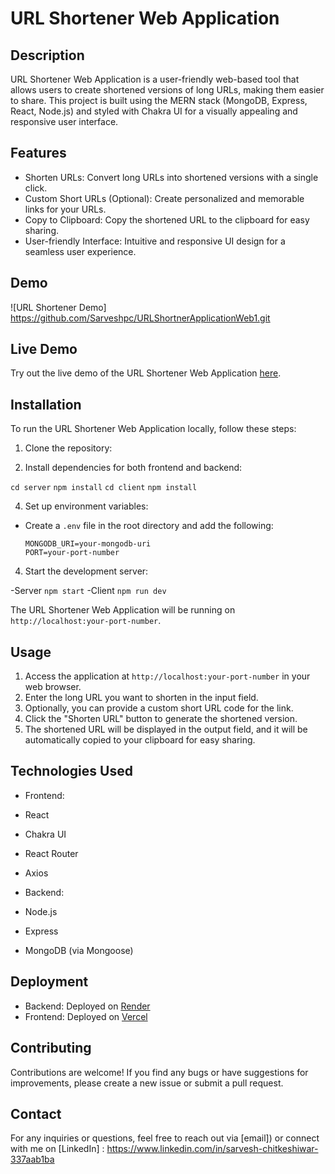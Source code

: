 
# URL Shortener Web Application

## Description
URL Shortener Web Application is a user-friendly web-based tool that allows users to create shortened versions of long URLs, making them easier to share. This project is built using the MERN stack (MongoDB, Express, React, Node.js) and styled with Chakra UI for a visually appealing and responsive user interface.

## Features
- Shorten URLs: Convert long URLs into shortened versions with a single click.
- Custom Short URLs (Optional): Create personalized and memorable links for your URLs.
- Copy to Clipboard: Copy the shortened URL to the clipboard for easy sharing.
- User-friendly Interface: Intuitive and responsive UI design for a seamless user experience.

## Demo
![URL Shortener Demo] https://github.com/Sarveshpc/URLShortnerApplicationWeb1.git 


## Live Demo
Try out the live demo of the URL Shortener Web Application [here](https://lightlink.vercel.app).

## Installation
To run the URL Shortener Web Application locally, follow these steps:

1. Clone the repository:

2. Install dependencies for both frontend and backend:
   
```cd server```
```npm install```
```cd client```
```npm install```

4. Set up environment variables:
- Create a `.env` file in the root directory and add the following:
  ```
  MONGODB_URI=your-mongodb-uri
  PORT=your-port-number
  ```

4. Start the development server:

  -Server ```npm start```
  -Client ```npm run dev```

The URL Shortener Web Application will be running on `http://localhost:your-port-number`.

## Usage
1. Access the application at `http://localhost:your-port-number` in your web browser.
2. Enter the long URL you want to shorten in the input field.
3. Optionally, you can provide a custom short URL code for the link.
4. Click the "Shorten URL" button to generate the shortened version.
5. The shortened URL will be displayed in the output field, and it will be automatically copied to your clipboard for easy sharing.

## Technologies Used
- Frontend:
- React
- Chakra UI
- React Router
- Axios

- Backend:
- Node.js
- Express
- MongoDB (via Mongoose)

## Deployment
- Backend: Deployed on [Render](https://render.com)
- Frontend: Deployed on [Vercel](https://vercel.com)

## Contributing
Contributions are welcome! If you find any bugs or have suggestions for improvements, please create a new issue or submit a pull request.

## Contact
For any inquiries or questions, feel free to reach out via [email]) or connect with me on [LinkedIn] : https://www.linkedin.com/in/sarvesh-chitkeshiwar-337aab1ba

